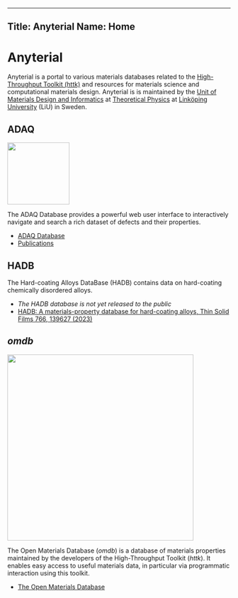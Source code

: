 -----------
Title: Anyterial
Name: Home
-----------

Anyterial
=========

Anyterial is a portal to various materials databases related to the [High-Throughput Toolkit (httk)](https://httk.org/) and resources for materials science and computational materials design.
Anyterial is is maintained by the [Unit of Materials Design and Informatics](https://liu.se/en/research/materials-design-and-informatics) at [Theoretical Physics](https://liu.se/en/research/theoretical-physics) at [Linköping University](https://www.liu.se) (LiU) in Sweden.

## ADAQ

<a href="http://defects.anyterial.se/"><img style="width: 10em; align: margin:0px auto;display:block" src="https://defects.anyterial.se/img/ADAQ_logo_header.png"></a>

The ADAQ Database provides a powerful web user interface to interactively navigate and search a rich dataset of defects and their properties.

* [ADAQ Database](https://defects.anyterial.se)
* [Publications](https://defects.anyterial.se/publications)

## HADB

The Hard-coating Alloys DataBase (HADB) contains data on hard-coating chemically disordered alloys.

* *The HADB database is not yet released to the public*
* [HADB: A materials-property database for hard-coating alloys, Thin Solid Films 766, 139627 (2023)](https://doi.org/10.1016/j.tsf.2022.139627)

## *omdb*

<a href="http://openmaterialsdb.se/"><img style="width: 30em; align: margin:0px auto;display:block" src="https://openmaterialsdb.se/img/omdb-largebanner.jpg"></a>

The Open Materials Database (*omdb*) is a database of materials properties maintained by the developers of the High-Throughput Toolkit (*httk*). 
It enables easy access to useful materials data, in particular via programmatic interaction using this toolkit.

* [The Open Materials Database](https://openmaterialsdb.se)

